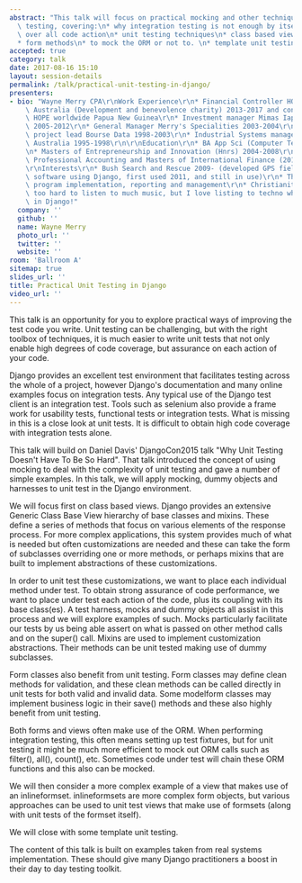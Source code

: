 ```yaml
---
abstract: "This talk will focus on practical mocking and other techniques in unit\
  \ testing, covering:\n* why integration testing is not enough by itself\n* assertions\
  \ over all code action\n* unit testing techniques\n* class based view methods \n\
  * form methods\n* to mock the ORM or not to. \n* template unit testing"
accepted: true
category: talk
date: 2017-08-16 15:10
layout: session-details
permalink: /talk/practical-unit-testing-in-django/
presenters:
- bio: "Wayne Merry CPA\r\nWork Experience\r\n* Financial Controller HOPE worldwide\
    \ Australia (Development and benevolence charity) 2013-2017 and consultant to\
    \ HOPE worldwide Papua New Guinea\r\n* Investment manager Mimas Iapetus Trust\
    \ 2005-2012\r\n* General Manager Merry's Specialities 2003-2004\r\n* Trading Systems\
    \ project lead Bourse Data 1998-2003\r\n* Industrial Systems manager United Weighing\
    \ Australia 1995-1998\r\n\r\nEducation\r\n* BA App Sci (Computer Technology) 1991-1994\r\
    \n* Masters of Entrepreneurship and Innovation (Hnrs) 2004-2008\r\n* Masters of\
    \ Professional Accounting and Masters of International Finance (2010-2012)\r\n\
    \r\nInterests\r\n* Bush Search and Rescue 2009- (developed GPS field training\
    \ software using Django, first used 2011, and still in use)\r\n* Third world charity\
    \ program implementation, reporting and management\r\n* Christianity\r\n* I work\
    \ too hard to listen to much music, but I love listing to techno while programming\
    \ in Django!"
  company: ''
  github: ''
  name: Wayne Merry
  photo_url: ''
  twitter: ''
  website: ''
room: 'Ballroom A'
sitemap: true
slides_url: ''
title: Practical Unit Testing in Django
video_url: ''
---
```


This talk is an opportunity for you to explore practical ways of improving the test code you write. Unit testing can be challenging, but with the right toolbox of techniques, it is much easier to write unit tests that not only enable high degrees of code coverage, but assurance on each action of your code.

Django provides an excellent test environment that facilitates testing across the whole of a project, however Django's documentation and many online examples focus on integration tests. Any typical use of the Django test client is an integration test. Tools such as selenium also provide a frame work for usability tests, functional tests or integration tests. What is missing in this is a close look at unit tests. It is difficult to obtain high code coverage with integration tests alone.

This talk will build on Daniel Davis' DjangoCon2015 talk "Why Unit Testing Doesn't Have To Be So Hard". That talk introduced the concept of using mocking to deal with the complexity of unit testing and gave a number of simple examples. In this talk, we will apply mocking, dummy objects and harnesses to unit test in the Django environment.

We will focus first on class based views. Django provides an extensive Generic Class Base View hierarchy of base classes and mixins. These define a series of methods that focus on various elements of the response process. For more complex applications, this system provides much of what is needed but often customizations are needed and these can take the form of subclasses overriding one or more methods, or perhaps mixins that are built to implement abstractions of these customizations.

In order to unit test these customizations, we want to place each individual method under test. To obtain strong assurance of code performance, we want to place under test each action of the code, plus its coupling with its base class(es). A test harness, mocks and dummy objects all assist in this process and we will explore examples of such. Mocks particularly facilitate our tests by us being able assert on what is passed on other method calls and on the super() call. Mixins are used to implement customization abstractions. Their methods can be unit tested making use of dummy subclasses.

Form classes also benefit from unit testing. Form classes may define clean methods for validation, and these clean methods can be called directly in unit tests for both valid and invalid data. Some modelform classes may implement business logic in their save() methods and these also highly benefit from unit testing.

Both forms and views often make use of the ORM. When performing integration testing, this often means setting up test fixtures, but for unit testing it might be much more efficient to mock out ORM calls such as filter(), all(), count(), etc. Sometimes code under test will chain these ORM functions and this also can be mocked.

We will then consider a more complex example of a view that makes use of an inlineformset. inlineformsets are more complex form objects, but various approaches can be used to unit test views that make use of formsets (along with unit tests of the formset itself).

We will close with some template unit testing.

The content of this talk is built on examples taken from real systems implementation. These should give many Django practitioners a boost in their day to day testing toolkit.
